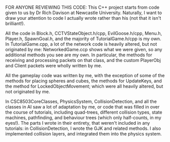 FOR ANYONE REVIEWING THIS CODE: This C++ project starts from code given to us by Dr Rich Davison at Newcastle University. Naturally, I want to draw your attention to code I actually wrote rather than his (not that it isn't brilliant!).

All the code in Block.h, CCTVStateObject.h/cpp, EvilGoose.h/cpp, Menu.h, Player.h, SpawnGoal.h, and the majority of TutorialGame.h/cpp is my own. 
In TutorialGame.cpp, a lot of the network code is heavily altered, but not originated by me: NetworkedGame.ccp shows what we were given, so any
additional methods you see are my own. In particular, the methods for receiving and processing packets on that class, and the custom PlayerObj and Client packets
were wholly written by me. 

All the gameplay code was written by me, with the exception of some of the methods for placing spheres and cubes, the methods for UpdateKeys, and the method for LockedObjectMovement; which were all heavily altered, but not originated by me. 

In CSC8503CoreClasses, PhysicsSystem, CollisionDetection, and all the classes in AI saw a lot of adaptation by me, or code that was filled in over the course of tutorials, including quad-trees, different collision types, state machines, pathfinding, and behaviour trees
(which only half-counts, in my eyes!).
The parts I wrote in their entirety, that weren't included in any tutorials: in CollisionDetection, I wrote the GJK and related methods. I also implemented collision layers, and integrated them into the physics system.
